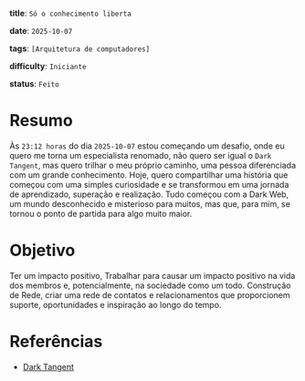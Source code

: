 
**title**: `Só o conhecimento liberta`

**date**: `2025-10-07`

**tags**: `[Arquitetura de computadores]`

**difficulty**: `Iniciante`

**status**: `Feito`


# Resumo
Às `23:12 horas` do dia `2025-10-07` estou começando um desafio, onde eu quero me torna um especialista renomado, não quero ser igual o `Dark Tangent`, mas quero trilhar o meu próprio caminho, uma pessoa diferenciada com um grande conhecimento. Hoje, quero compartilhar uma história que começou com uma simples curiosidade e se transformou em uma jornada de aprendizado, superação e realização. Tudo começou com a Dark Web, um mundo desconhecido e misterioso para muitos, mas que, para mim, se tornou o ponto de partida para algo muito maior.

# Objetivo
 Ter um impacto positivo, Trabalhar para causar um impacto positivo na vida dos membros e, potencialmente, na sociedade como um todo.
Construção de Rede, criar uma rede de contatos e relacionamentos que proporcionem suporte, oportunidades e inspiração ao longo do tempo.

# Referências
- <a href="https://defcon.org/html/links/dtangent.html">Dark Tangent</a>

